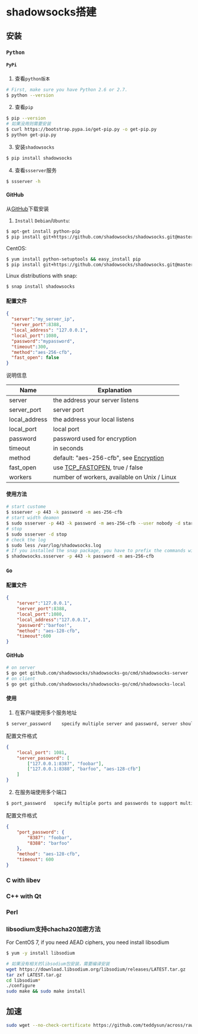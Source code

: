 # shadowsocks搭建

## 安装

### `Python`

#### `PyPi`
1. 查看`python版本`
```bash
# First, make sure you have Python 2.6 or 2.7.
$ python --version
```
2. 查看`pip`
```bash
$ pip --version
# 如果没用则需要安装
$ curl https://bootstrap.pypa.io/get-pip.py -o get-pip.py
$ python get-pip.py 
```
3. 安装`shadowsocks`
```bash
$ pip install shadowsocks
```
4. 查看`ssserver`服务
```bash
$ ssserver -h
```

#### GitHub
从[GitHub](https://github.com/shadowsocks/shadowsocks)下载安装
1. `Install`
`Debian`/`Ubuntu`:
```bash
$ apt-get install python-pip
$ pip install git+https://github.com/shadowsocks/shadowsocks.git@master
```
CentOS:
```bash
$ yum install python-setuptools && easy_install pip
$ pip install git+https://github.com/shadowsocks/shadowsocks.git@master
```
Linux distributions with snap:
```bash
$ snap install shadowsocks
```
#### 配置文件
```json
{
  "server":"my_server_ip",
  "server_port":8388,
  "local_address": "127.0.0.1",
  "local_port":1080,
  "password":"mypassword",
  "timeout":300,
  "method":"aes-256-cfb",
  "fast_open": false
}
```

说明信息

Name | Explanation
-----|------------
server | the address your server listens
server_port | server port
local_address | the address your local listens
local_port | local port
password | password used for encryption
timeout | in seconds
method | default: "aes-256-cfb", see [Encryption](https://github.com/shadowsocks/shadowsocks/wiki/Encryption)
fast_open | use [TCP_FASTOPEN](https://github.com/shadowsocks/shadowsocks/wiki/TCP-Fast-Open), true / false
workers | number of workers, available on Unix / Linux

#### 使用方法
```bash
# start custome
$ ssserver -p 443 -k password -m aes-256-cfb
# start width deamon
$ sudo ssserver -p 443 -k password -m aes-256-cfb --user nobody -d start
# stop
$ sudo ssserver -d stop
# check the log
$ sudo less /var/log/shadowsocks.log
# If you installed the snap package, you have to prefix the commands with shadowsocks., like this:
$ shadowsocks.ssserver -p 443 -k password -m aes-256-cfb
```

### `Go`
#### 配置文件
```json
{
    "server":"127.0.0.1",
    "server_port":8388,
    "local_port":1080,
    "local_address":"127.0.0.1",
    "password":"barfoo!",
    "method": "aes-128-cfb",
    "timeout":600
}
```
#### GitHub
```bash
# on server
$ go get github.com/shadowsocks/shadowsocks-go/cmd/shadowsocks-server
# on client
$ go get github.com/shadowsocks/shadowsocks-go/cmd/shadowsocks-local
```
#### 使用
1. 在客户端使用多个服务地址
```bash
$ server_password    specify multiple server and password, server should be in the form of host:port
```
配置文件格式
```json
{
	"local_port": 1081,
	"server_password": [
		["127.0.0.1:8387", "foobar"],
		["127.0.0.1:8388", "barfoo", "aes-128-cfb"]
	]
}
```
2. 在服务端使用多个端口
```bash
$ port_password   specify multiple ports and passwords to support multiple users
```
配置文件格式
```json
{
	"port_password": {
		"8387": "foobar",
		"8388": "barfoo"
	},
	"method": "aes-128-cfb",
	"timeout": 600
}
```

### C with libev

### C++ with Qt

### Perl

### libsodium支持chacha20加密方法

For CentOS 7, if you need AEAD ciphers, you need install libsodium

```bash
$ yum -y install libsodium

# 如果没有相关的libsodium包安装，需要编译安装
wget https://download.libsodium.org/libsodium/releases/LATEST.tar.gz
tar zxf LATEST.tar.gz
cd libsodium*
./configure
sudo make && sudo make install
```

## 加速

```bash
sudo wget --no-check-certificate https://github.com/teddysun/across/raw/master/bbr.sh && chmod +x bbr.sh && ./bbr.sh
```
